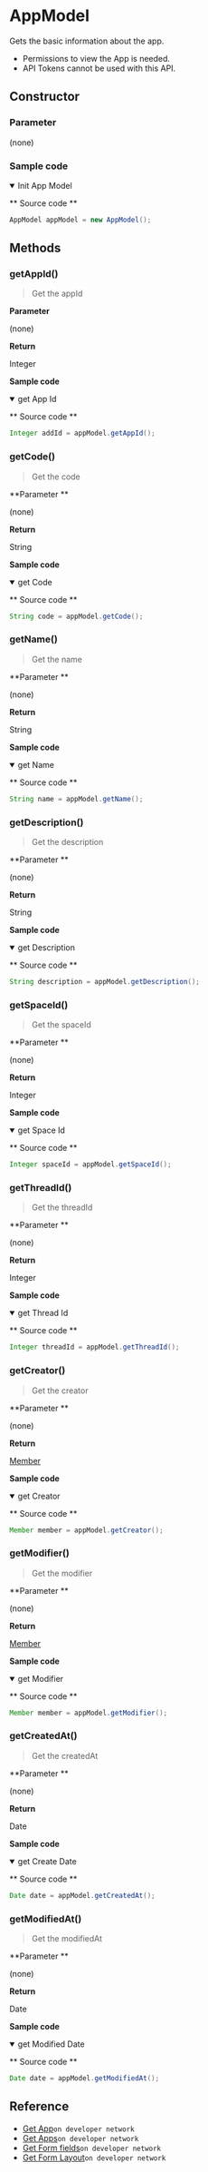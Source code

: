 # AppModel

Gets the basic information about the app.

>
- Permissions to view the App is needed.
- API Tokens cannot be used with this API.

## Constructor

### **Parameter**

(none)

### **Sample code**

<details class="tab-container" open>
<Summary>Init App Model</Summary>

** Source code **

```java
AppModel appModel = new AppModel();
```

</details>

## Methods

### getAppId()

> Get the appId

**Parameter**

(none)

**Return**

Integer

**Sample code**

<details class="tab-container" open>
<Summary>get App Id</Summary>

** Source code **

```java
Integer addId = appModel.getAppId();
```

</details>

### getCode()

> Get the code

**Parameter **

(none)

**Return**

String

**Sample code**

<details class="tab-container" open>
<Summary>get Code</Summary>

** Source code **

```java
String code = appModel.getCode();
```

</details>

### getName()

> Get the name

**Parameter **

(none)

**Return**

String

**Sample code**

<details class="tab-container" open>
<Summary>get Name</Summary>

** Source code **

```java
String name = appModel.getName();
```

</details>

### getDescription()

> Get the description

**Parameter **

(none)

**Return**

String

**Sample code**

<details class="tab-container" open>
<Summary>get Description</Summary>

** Source code **

```java
String description = appModel.getDescription();
```

</details>

### getSpaceId()

> Get the spaceId

**Parameter **

(none)

**Return**

Integer

**Sample code**

<details class="tab-container" open>
<Summary>get Space Id</Summary>

** Source code **

```java
Integer spaceId = appModel.getSpaceId();
```

</details>

### getThreadId()

> Get the threadId

**Parameter **

(none)

**Return**

Integer

**Sample code**

<details class="tab-container" open>
<Summary>get Thread Id</Summary>

** Source code **

```java
Integer threadId = appModel.getThreadId();
```

</details>

### getCreator()

> Get the creator

**Parameter **

(none)

**Return**

[Member](../member)

**Sample code**

<details class="tab-container" open>
<Summary>get Creator</Summary>

** Source code **

```java
Member member = appModel.getCreator();
```

</details>

### getModifier()

> Get the modifier

**Parameter **

(none)

**Return**

[Member](../member)

**Sample code**

<details class="tab-container" open>
<Summary>get Modifier</Summary>

** Source code **

```java
Member member = appModel.getModifier();
```

</details>

### getCreatedAt()

> Get the createdAt

**Parameter **

(none)

**Return**

Date

**Sample code**

<details class="tab-container" open>
<Summary>get Create Date</Summary>

** Source code **

```java
Date date = appModel.getCreatedAt();
```

</details>

### getModifiedAt()

> Get the modifiedAt

**Parameter **

(none)

**Return**

Date

**Sample code**

<details class="tab-container" open>
<Summary>get Modified Date</Summary>

** Source code **

```java
Date date = appModel.getModifiedAt();
```

</details>

## Reference

- [Get App](https://developer.kintone.io/hc/en-us/articles/212494888)`on developer network`
- [Get Apps](https://developer.kintone.io/hc/en-us/articles/115005336727)`on developer network`
- [Get Form fields](https://developer.kintone.io/hc/en-us/articles/115005509288)`on developer network`
- [Get Form Layout](https://developer.kintone.io/hc/en-us/articles/115005509068)`on developer network`